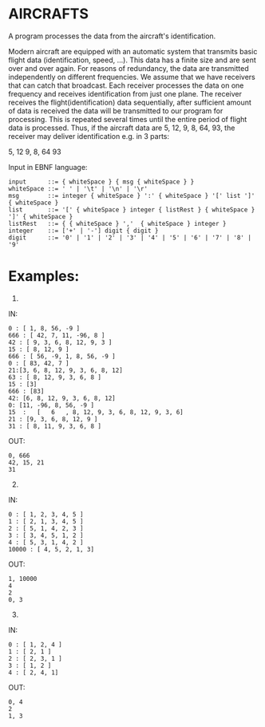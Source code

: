 # AIRCRAFTS
A program processes the data from the aircraft's identification.

Modern aircraft are equipped with an automatic system that transmits basic flight data (identification, speed, ...).
This data has a finite size and are sent over and over again. For reasons of redundancy, the data are transmitted independently on different frequencies.
We assume that we have receivers that can catch that broadcast. Each receiver processes the data on one frequency and receives identification from just one plane. The receiver receives the flight(identification) data sequentially, after sufficient amount
of data is received the data will be transmitted to our program for processing. This is repeated several times until the entire
period of flight data is processed. Thus, if the aircraft data are 5, 12, 9, 8, 64, 93, the receiver may deliver identification e.g. in 3 parts:

5, 12
9, 8, 64
93



Input in EBNF language:
    
    input      ::= { whiteSpace } { msg { whiteSpace } }
    whiteSpace ::= ' ' | '\t' | '\n' | '\r'
    msg        ::= integer { whiteSpace } ':' { whiteSpace } '[' list ']' { whiteSpace }
    list       ::= '[' { whiteSpace } integer { listRest } { whiteSpace } ']' { whiteSpace }             
    listRest   ::= { { whiteSpace } ','  { whiteSpace } integer }
    integer    ::= ['+' | '-'] digit { digit }
    digit      ::= '0' | '1' | '2' | '3' | '4' | '5' | '6' | '7' | '8' | '9'


# Examples:
1)

IN:

    0 : [ 1, 8, 56, -9 ]
    666 : [ 42, 7, 11, -96, 8 ]
    42 : [ 9, 3, 6, 8, 12, 9, 3 ]
    15 : [ 8, 12, 9 ]
    666 : [ 56, -9, 1, 8, 56, -9 ]
    0 : [ 83, 42, 7 ]
    21:[3, 6, 8, 12, 9, 3, 6, 8, 12]
    63 : [ 8, 12, 9, 3, 6, 8 ]
    15 : [3]
    666 : [83]
    42: [6, 8, 12, 9, 3, 6, 8, 12]
    0: [11, -96, 8, 56, -9 ]
    15  :   [   6   , 8, 12, 9, 3, 6, 8, 12, 9, 3, 6]
    21 : [9, 3, 6, 8, 12, 9 ]
    31 : [ 8, 11, 9, 3, 6, 8 ]
        
OUT:

    0, 666
    42, 15, 21
    31

2)

IN:

    0 : [ 1, 2, 3, 4, 5 ]
    1 : [ 2, 1, 3, 4, 5 ]
    2 : [ 5, 1, 4, 2, 3 ]
    3 : [ 3, 4, 5, 1, 2 ]
    4 : [ 5, 3, 1, 4, 2 ]
    10000 : [ 4, 5, 2, 1, 3]

OUT:

    1, 10000
    4
    2
    0, 3

3)

IN:

    0 : [ 1, 2, 4 ]
    1 : [ 2, 1 ]
    2 : [ 2, 3, 1 ]
    3 : [ 1, 2 ]
    4 : [ 2, 4, 1]
   
OUT:

    0, 4
    2
    1, 3

